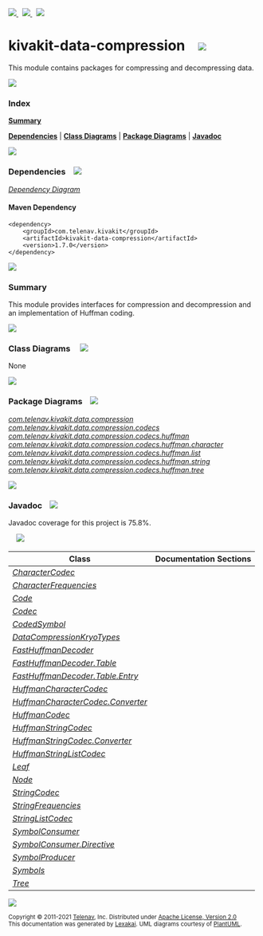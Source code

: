 [//]: # (start-user-text)

<a href="https://www.kivakit.org">
<img src="https://telenav.github.io/telenav-assets/images/icons/web-32.png" srcset="https://telenav.github.io/telenav-assets/images/icons/web-32-2x.png 2x"/>
</a>
&nbsp;
<a href="https://twitter.com/openkivakit">
<img src="https://telenav.github.io/telenav-assets/images/logos/twitter/twitter-32.png" srcset="https://telenav.github.io/telenav-assets/images/logos/twitter/twitter-32-2x.png 2x"/>
</a>
&nbsp;
<a href="https://kivakit.zulipchat.com">
<img src="https://telenav.github.io/telenav-assets/images/logos/zulip/zulip-32.png" srcset="https://telenav.github.io/telenav-assets/images/logos/zulip/zulip-32-2x.png 2x"/>
</a>

[//]: # (end-user-text)

# kivakit-data-compression &nbsp;&nbsp; <img src="https://telenav.github.io/telenav-assets/images/icons/compress-32.png" srcset="https://telenav.github.io/telenav-assets/images/icons/compress-32-2x.png 2x"/>

This module contains packages for compressing and decompressing data.

<img src="https://telenav.github.io/telenav-assets/images/separators/horizontal-line-512.png" srcset="https://telenav.github.io/telenav-assets/images/separators/horizontal-line-512-2x.png 2x"/>

### Index

[**Summary**](#summary)  

[**Dependencies**](#dependencies) | [**Class Diagrams**](#class-diagrams) | [**Package Diagrams**](#package-diagrams) | [**Javadoc**](#javadoc)

<img src="https://telenav.github.io/telenav-assets/images/separators/horizontal-line-512.png" srcset="https://telenav.github.io/telenav-assets/images/separators/horizontal-line-512-2x.png 2x"/>

### Dependencies <a name="dependencies"></a> &nbsp;&nbsp; <img src="https://telenav.github.io/telenav-assets/images/icons/dependencies-32.png" srcset="https://telenav.github.io/telenav-assets/images/icons/dependencies-32-2x.png 2x"/>

[*Dependency Diagram*](https://www.kivakit.org/1.7.0/lexakai/kivakit-stuff/kivakit-data/compression/documentation/diagrams/dependencies.svg)

#### Maven Dependency

    <dependency>
        <groupId>com.telenav.kivakit</groupId>
        <artifactId>kivakit-data-compression</artifactId>
        <version>1.7.0</version>
    </dependency>

<img src="https://telenav.github.io/telenav-assets/images/separators/horizontal-line-128.png" srcset="https://telenav.github.io/telenav-assets/images/separators/horizontal-line-128-2x.png 2x"/>

[//]: # (start-user-text)

### Summary <a name = "summary"></a>

This module provides interfaces for compression and decompression and an implementation of Huffman coding.

[//]: # (end-user-text)

<img src="https://telenav.github.io/telenav-assets/images/separators/horizontal-line-128.png" srcset="https://telenav.github.io/telenav-assets/images/separators/horizontal-line-128-2x.png 2x"/>

### Class Diagrams <a name="class-diagrams"></a> &nbsp; &nbsp; <img src="https://telenav.github.io/telenav-assets/images/icons/diagram-40.png" srcset="https://telenav.github.io/telenav-assets/images/icons/diagram-40-2x.png 2x"/>

None

<img src="https://telenav.github.io/telenav-assets/images/separators/horizontal-line-128.png" srcset="https://telenav.github.io/telenav-assets/images/separators/horizontal-line-128-2x.png 2x"/>

### Package Diagrams <a name="package-diagrams"></a> &nbsp;&nbsp; <img src="https://telenav.github.io/telenav-assets/images/icons/box-24.png" srcset="https://telenav.github.io/telenav-assets/images/icons/box-24-2x.png 2x"/>

[*com.telenav.kivakit.data.compression*](https://www.kivakit.org/1.7.0/lexakai/kivakit-stuff/kivakit-data/compression/documentation/diagrams/com.telenav.kivakit.data.compression.svg)  
[*com.telenav.kivakit.data.compression.codecs*](https://www.kivakit.org/1.7.0/lexakai/kivakit-stuff/kivakit-data/compression/documentation/diagrams/com.telenav.kivakit.data.compression.codecs.svg)  
[*com.telenav.kivakit.data.compression.codecs.huffman*](https://www.kivakit.org/1.7.0/lexakai/kivakit-stuff/kivakit-data/compression/documentation/diagrams/com.telenav.kivakit.data.compression.codecs.huffman.svg)  
[*com.telenav.kivakit.data.compression.codecs.huffman.character*](https://www.kivakit.org/1.7.0/lexakai/kivakit-stuff/kivakit-data/compression/documentation/diagrams/com.telenav.kivakit.data.compression.codecs.huffman.character.svg)  
[*com.telenav.kivakit.data.compression.codecs.huffman.list*](https://www.kivakit.org/1.7.0/lexakai/kivakit-stuff/kivakit-data/compression/documentation/diagrams/com.telenav.kivakit.data.compression.codecs.huffman.list.svg)  
[*com.telenav.kivakit.data.compression.codecs.huffman.string*](https://www.kivakit.org/1.7.0/lexakai/kivakit-stuff/kivakit-data/compression/documentation/diagrams/com.telenav.kivakit.data.compression.codecs.huffman.string.svg)  
[*com.telenav.kivakit.data.compression.codecs.huffman.tree*](https://www.kivakit.org/1.7.0/lexakai/kivakit-stuff/kivakit-data/compression/documentation/diagrams/com.telenav.kivakit.data.compression.codecs.huffman.tree.svg)

<img src="https://telenav.github.io/telenav-assets/images/separators/horizontal-line-128.png" srcset="https://telenav.github.io/telenav-assets/images/separators/horizontal-line-128-2x.png 2x"/>

### Javadoc <a name="javadoc"></a> &nbsp;&nbsp; <img src="https://telenav.github.io/telenav-assets/images/icons/books-24.png" srcset="https://telenav.github.io/telenav-assets/images/icons/books-24-2x.png 2x"/>

Javadoc coverage for this project is 75.8%.  
  
&nbsp; &nbsp; <img src="https://telenav.github.io/telenav-assets/images/meters/meter-80-96.png" srcset="https://telenav.github.io/telenav-assets/images/meters/meter-80-96-2x.png 2x"/>




| Class | Documentation Sections |
|---|---|
| [*CharacterCodec*](https://www.kivakit.org/1.7.0/javadoc/kivakit-stuff/kivakit.data.compression///////////////////////////////////////////////////////////.html) |  |  
| [*CharacterFrequencies*](https://www.kivakit.org/1.7.0/javadoc/kivakit-stuff/kivakit.data.compression///////////////////////////////////////////////////////////////////////////////////.html) |  |  
| [*Code*](https://www.kivakit.org/1.7.0/javadoc/kivakit-stuff/kivakit.data.compression//////////////////////////////////////////////////////////////.html) |  |  
| [*Codec*](https://www.kivakit.org/1.7.0/javadoc/kivakit-stuff/kivakit.data.compression///////////////////////////////////////////.html) |  |  
| [*CodedSymbol*](https://www.kivakit.org/1.7.0/javadoc/kivakit-stuff/kivakit.data.compression/////////////////////////////////////////////////////////////////////.html) |  |  
| [*DataCompressionKryoTypes*](https://www.kivakit.org/1.7.0/javadoc/kivakit-stuff/kivakit.data.compression//////////////////////////////////////////////////////////////.html) |  |  
| [*FastHuffmanDecoder*](https://www.kivakit.org/1.7.0/javadoc/kivakit-stuff/kivakit.data.compression///////////////////////////////////////////////////////////////////////.html) |  |  
| [*FastHuffmanDecoder.Table*](https://www.kivakit.org/1.7.0/javadoc/kivakit-stuff/kivakit.data.compression/////////////////////////////////////////////////////////////////////////////.html) |  |  
| [*FastHuffmanDecoder.Table.Entry*](https://www.kivakit.org/1.7.0/javadoc/kivakit-stuff/kivakit.data.compression///////////////////////////////////////////////////////////////////////////////////.html) |  |  
| [*HuffmanCharacterCodec*](https://www.kivakit.org/1.7.0/javadoc/kivakit-stuff/kivakit.data.compression////////////////////////////////////////////////////////////////////////////////////.html) |  |  
| [*HuffmanCharacterCodec.Converter*](https://www.kivakit.org/1.7.0/javadoc/kivakit-stuff/kivakit.data.compression//////////////////////////////////////////////////////////////////////////////////////////////.html) |  |  
| [*HuffmanCodec*](https://www.kivakit.org/1.7.0/javadoc/kivakit-stuff/kivakit.data.compression/////////////////////////////////////////////////////////////////.html) |  |  
| [*HuffmanStringCodec*](https://www.kivakit.org/1.7.0/javadoc/kivakit-stuff/kivakit.data.compression//////////////////////////////////////////////////////////////////////////////.html) |  |  
| [*HuffmanStringCodec.Converter*](https://www.kivakit.org/1.7.0/javadoc/kivakit-stuff/kivakit.data.compression////////////////////////////////////////////////////////////////////////////////////////.html) |  |  
| [*HuffmanStringListCodec*](https://www.kivakit.org/1.7.0/javadoc/kivakit-stuff/kivakit.data.compression////////////////////////////////////////////////////////////////////////////////.html) |  |  
| [*Leaf*](https://www.kivakit.org/1.7.0/javadoc/kivakit-stuff/kivakit.data.compression//////////////////////////////////////////////////////////////.html) |  |  
| [*Node*](https://www.kivakit.org/1.7.0/javadoc/kivakit-stuff/kivakit.data.compression//////////////////////////////////////////////////////////////.html) |  |  
| [*StringCodec*](https://www.kivakit.org/1.7.0/javadoc/kivakit-stuff/kivakit.data.compression////////////////////////////////////////////////////////.html) |  |  
| [*StringFrequencies*](https://www.kivakit.org/1.7.0/javadoc/kivakit-stuff/kivakit.data.compression/////////////////////////////////////////////////////////////////////////////.html) |  |  
| [*StringListCodec*](https://www.kivakit.org/1.7.0/javadoc/kivakit-stuff/kivakit.data.compression////////////////////////////////////////////////////////////.html) |  |  
| [*SymbolConsumer*](https://www.kivakit.org/1.7.0/javadoc/kivakit-stuff/kivakit.data.compression////////////////////////////////////////////////////.html) |  |  
| [*SymbolConsumer.Directive*](https://www.kivakit.org/1.7.0/javadoc/kivakit-stuff/kivakit.data.compression//////////////////////////////////////////////////////////////.html) |  |  
| [*SymbolProducer*](https://www.kivakit.org/1.7.0/javadoc/kivakit-stuff/kivakit.data.compression////////////////////////////////////////////////////.html) |  |  
| [*Symbols*](https://www.kivakit.org/1.7.0/javadoc/kivakit-stuff/kivakit.data.compression/////////////////////////////////////////////////////////////////.html) |  |  
| [*Tree*](https://www.kivakit.org/1.7.0/javadoc/kivakit-stuff/kivakit.data.compression//////////////////////////////////////////////////////////////.html) |  |  

[//]: # (start-user-text)



[//]: # (end-user-text)

<img src="https://telenav.github.io/telenav-assets/images/separators/horizontal-line-512.png" srcset="https://telenav.github.io/telenav-assets/images/separators/horizontal-line-512-2x.png 2x"/>

<sub>Copyright &#169; 2011-2021 [Telenav](https://telenav.com), Inc. Distributed under [Apache License, Version 2.0](LICENSE)</sub>  
<sub>This documentation was generated by [Lexakai](https://lexakai.org). UML diagrams courtesy of [PlantUML](https://plantuml.com).</sub>
